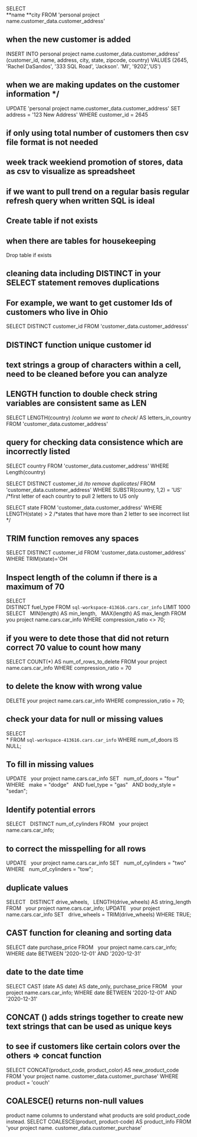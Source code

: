 SELECT <br/>
 **name 
 **city
FROM
 'personal project name.customer_data.customer_address'

## when the new customer is added 

INSERT INTO personal project name.customer_data.customer_address'
 (customer_id, name, address, city, state, zipcode, country)
VALUES
 (2645, 'Rachel DaSandos', '333 SQL Road', 'Jackson'. 'MI', '9202','US')

## when we are making updates on the customer information */

UPDATE  'personal project name.customer_data.customer_address'
SET address = '123 New Address'
WHERE customer_id = 2645 

## if only using total number of customers then csv file format is not needed 
## week track weekiend promotion of stores, data as csv to visualize as spreadsheet
## if we want to pull trend on a regular basis regular refresh query when written SQL is ideal 
## Create table if not exists

## when there are tables for housekeeping 

Drop table if exists
## cleaning data including DISTINCT in your SELECT statement removes duplications 
## For example, we want to get customer Ids of customers who live in Ohio 

SELECT
  DISTINCT customer_id
FROM
  'customer_data.customer_addresss'

## DISTINCT function unique customer id
## text strings a group of characters within a cell, need to be cleaned before you can analyze 
## LENGTH function to double check string variables are consistent same as LEN 

SELECT 
  LENGTH(country) /*column we want to check*/ AS letters_in_country
FROM
  'customer_data.customer_address'

## query for checking data consistence which are incorrectly listed

SELECT
  country
FROM
  'customer_data.customer_address'
WHERE
  Length(country)

SELECT 
 DISTINCT customer_id /*to remove duplicates*/
FROM
  'customer_data.customer_address'
WHERE
  SUBSTR(country, 1,2) = 'US' /*first letter of each country to pull 2 letters to US only

SELECT 
  state
FROM
  'customer_data.customer_address'
WHERE 
  LENGTH(state) > 2 /*states that have more than 2 letter to see incorrect list */ 

## TRIM function removes any spaces

SELECT
  DISTINCT customer_id
FROM
  'customer_data.customer_address'
WHERE
  TRIM(state)='OH

## Inspect length of the column if there is a maximum of 70 

SELECT  
  DISTINCT fuel_type
FROM `sql-workspace-413616.cars.car_info` LIMIT 1000
SELECT
  MIN(length) AS min_length,
  MAX(length) AS max_length
FROM
  you project name.cars.car_info
WHERE
 compression_ratio <> 70;

## if you were to dete those that did not return correct 70 value to count how many 

SELECT
 COUNT(*) AS num_of_rows_to_delete
FROM
 your project name.cars.car_info
WHERE
 compression_ratio = 70

## to delete the know with wrong value 

DELETE your project name.cars.car_info
WHERE compression_ratio = 70;

## check your data for null or missing values 

SELECT  
*
FROM `sql-workspace-413616.cars.car_info` 
WHERE
  num_of_doors IS NULL;

## To fill in missing values 

UPDATE
  your project name.cars.car_info
SET
  num_of_doors = "four"
WHERE
  make = "dodge"
  AND fuel_type = "gas"
  AND body_style = "sedan";

## Identify potential errors 

SELECT
  DISTINCT num_of_cylinders
FROM
  your project name.cars.car_info;

## to correct the misspelling for all rows 

UPDATE
  your project name.cars.car_info
SET
  num_of_cylinders = "two"
WHERE
  num_of_cylinders = "tow";

## duplicate values

SELECT
  DISTINCT drive_wheels,
  LENGTH(drive_wheels) AS string_length
FROM
  your project name.cars.car_info;
UPDATE
  your project name.cars.car_info
SET
  drive_wheels = TRIM(drive_wheels)
WHERE TRUE;

## CAST function for cleaning and sorting data 

SELECT
 date
 purchase_price
FROM
   your project name.cars.car_info;
WHERE
   date BETWEEN '2020-12-01' AND '2020-12-31'
 ## date to the date time 
 SELECT
 CAST (date AS date) AS date_only,
 purchase_price
FROM
   your project name.cars.car_info;
WHERE
   date BETWEEN '2020-12-01' AND '2020-12-31'

## CONCAT () adds strings together to create new text strings that can be used as unique keys 
## to see if customers like certain colors over the others => concat function
SELECT
 CONCAT(product_code, product_color) AS new_product_code
FROM
 'your project name. customer_data.customer_purchase'
WHERE
 product = 'couch'

 ## COALESCE() returns non-null values
product name columns to understand what products are sold  product_code instead. 
SELECT
 COALESCE(product, product-code) AS product_info
FROM
 'your project name. customer_data.customer_purchase'
